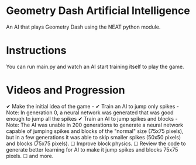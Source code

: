 # Geometry Dash Artificial Intelligence

An AI that plays Geometry Dash using the NEAT python module.

# Instructions

You can run main.py and watch an AI start training itself to play the game.

# Videos and Progression

   ✔ Make the initial idea of the game - 
   ✔ Train an AI to jump only spikes - 
         Note: In generation 0, a neural network was generated that was good enough to jump all the spikes
   ✔ Train an AI to jump spikes and blocks - 
         Note: The AI was unable in 200 generations to generate a neural network capable of jumping spikes and blocks of the "normal" size (75x75 pixels), but in a few generations it was able to skip smaller spikes (50x50 pixels) and blocks (75x75 pixels).
   ☐ Improve block physics.
   ☐ Review the code to generate better learning for AI to make it jump spikes and blocks 75x75 pixels.
   ☐ and more.
   
